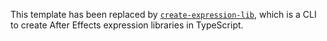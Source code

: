 This template has been replaced by [`create-expression-lib`](https://github.com/motiondeveloper/create-expression-lib), which is a CLI to create After Effects expression libraries in TypeScript.
